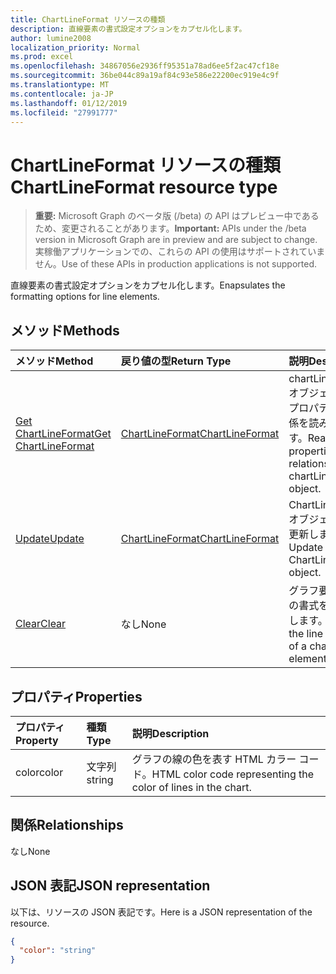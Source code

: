 ```yaml
---
title: ChartLineFormat リソースの種類
description: 直線要素の書式設定オプションをカプセル化します。
author: lumine2008
localization_priority: Normal
ms.prod: excel
ms.openlocfilehash: 34867056e2936ff95351a78ad6ee5f2ac47cf18e
ms.sourcegitcommit: 36be044c89a19af84c93e586e22200ec919e4c9f
ms.translationtype: MT
ms.contentlocale: ja-JP
ms.lasthandoff: 01/12/2019
ms.locfileid: "27991777"
---
```

# <a name="chartlineformat-resource-type"></a><span data-ttu-id="dfc5a-103">ChartLineFormat リソースの種類</span><span class="sxs-lookup"><span data-stu-id="dfc5a-103">ChartLineFormat resource type</span></span>

> <span data-ttu-id="dfc5a-104">**重要:** Microsoft Graph のベータ版 (/beta) の API はプレビュー中であるため、変更されることがあります。</span><span class="sxs-lookup"><span data-stu-id="dfc5a-104">**Important:** APIs under the /beta version in Microsoft Graph are in preview and are subject to change.</span></span> <span data-ttu-id="dfc5a-105">実稼働アプリケーションでの、これらの API の使用はサポートされていません。</span><span class="sxs-lookup"><span data-stu-id="dfc5a-105">Use of these APIs in production applications is not supported.</span></span>

<span data-ttu-id="dfc5a-106">直線要素の書式設定オプションをカプセル化します。</span><span class="sxs-lookup"><span data-stu-id="dfc5a-106">Enapsulates the formatting options for line elements.</span></span>


## <a name="methods"></a><span data-ttu-id="dfc5a-107">メソッド</span><span class="sxs-lookup"><span data-stu-id="dfc5a-107">Methods</span></span>

| <span data-ttu-id="dfc5a-108">メソッド</span><span class="sxs-lookup"><span data-stu-id="dfc5a-108">Method</span></span>           | <span data-ttu-id="dfc5a-109">戻り値の型</span><span class="sxs-lookup"><span data-stu-id="dfc5a-109">Return Type</span></span>    |<span data-ttu-id="dfc5a-110">説明</span><span class="sxs-lookup"><span data-stu-id="dfc5a-110">Description</span></span>|
|:---------------|:--------|:----------|
|[<span data-ttu-id="dfc5a-111">Get ChartLineFormat</span><span class="sxs-lookup"><span data-stu-id="dfc5a-111">Get ChartLineFormat</span></span>](../api/chartlineformat-get.md) | [<span data-ttu-id="dfc5a-112">ChartLineFormat</span><span class="sxs-lookup"><span data-stu-id="dfc5a-112">ChartLineFormat</span></span>](chartlineformat.md) |<span data-ttu-id="dfc5a-113">chartLineFormat オブジェクトのプロパティと関係を読み取ります。</span><span class="sxs-lookup"><span data-stu-id="dfc5a-113">Read properties and relationships of chartLineFormat object.</span></span>|
|[<span data-ttu-id="dfc5a-114">Update</span><span class="sxs-lookup"><span data-stu-id="dfc5a-114">Update</span></span>](../api/chartlineformat-update.md) | [<span data-ttu-id="dfc5a-115">ChartLineFormat</span><span class="sxs-lookup"><span data-stu-id="dfc5a-115">ChartLineFormat</span></span>](chartlineformat.md) |<span data-ttu-id="dfc5a-116">ChartLineFormat オブジェクトを更新します。</span><span class="sxs-lookup"><span data-stu-id="dfc5a-116">Update ChartLineFormat object.</span></span> |
|[<span data-ttu-id="dfc5a-117">Clear</span><span class="sxs-lookup"><span data-stu-id="dfc5a-117">Clear</span></span>](../api/chartlineformat-clear.md)|<span data-ttu-id="dfc5a-118">なし</span><span class="sxs-lookup"><span data-stu-id="dfc5a-118">None</span></span>|<span data-ttu-id="dfc5a-119">グラフ要素の線の書式をクリアします。</span><span class="sxs-lookup"><span data-stu-id="dfc5a-119">Clear the line format of a chart element.</span></span>|

## <a name="properties"></a><span data-ttu-id="dfc5a-120">プロパティ</span><span class="sxs-lookup"><span data-stu-id="dfc5a-120">Properties</span></span>
| <span data-ttu-id="dfc5a-121">プロパティ</span><span class="sxs-lookup"><span data-stu-id="dfc5a-121">Property</span></span>     | <span data-ttu-id="dfc5a-122">種類</span><span class="sxs-lookup"><span data-stu-id="dfc5a-122">Type</span></span>   |<span data-ttu-id="dfc5a-123">説明</span><span class="sxs-lookup"><span data-stu-id="dfc5a-123">Description</span></span>|
|:---------------|:--------|:----------|
|<span data-ttu-id="dfc5a-124">color</span><span class="sxs-lookup"><span data-stu-id="dfc5a-124">color</span></span>|<span data-ttu-id="dfc5a-125">文字列</span><span class="sxs-lookup"><span data-stu-id="dfc5a-125">string</span></span>|<span data-ttu-id="dfc5a-126">グラフの線の色を表す HTML カラー コード。</span><span class="sxs-lookup"><span data-stu-id="dfc5a-126">HTML color code representing the color of lines in the chart.</span></span>|

## <a name="relationships"></a><span data-ttu-id="dfc5a-127">関係</span><span class="sxs-lookup"><span data-stu-id="dfc5a-127">Relationships</span></span>
<span data-ttu-id="dfc5a-128">なし</span><span class="sxs-lookup"><span data-stu-id="dfc5a-128">None</span></span>


## <a name="json-representation"></a><span data-ttu-id="dfc5a-129">JSON 表記</span><span class="sxs-lookup"><span data-stu-id="dfc5a-129">JSON representation</span></span>

<span data-ttu-id="dfc5a-130">以下は、リソースの JSON 表記です。</span><span class="sxs-lookup"><span data-stu-id="dfc5a-130">Here is a JSON representation of the resource.</span></span>

<!-- {
  "blockType": "resource",
  "optionalProperties": [

  ],
  "@odata.type": "microsoft.graph.chartLineFormat"
}-->

```json
{
  "color": "string"
}

```

<!-- uuid: 8fcb5dbc-d5aa-4681-8e31-b001d5168d79
2015-10-25 14:57:30 UTC -->
<!-- {
  "type": "#page.annotation",
  "description": "ChartLineFormat resource",
  "keywords": "",
  "section": "documentation",
  "tocPath": ""
}-->
